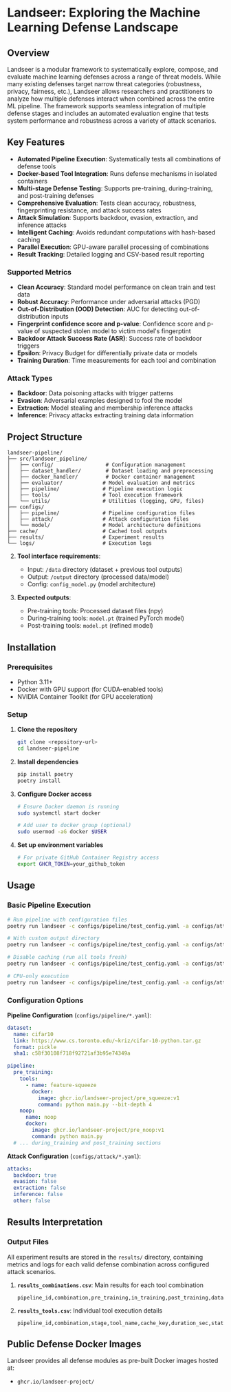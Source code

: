 # Landseer: Exploring the Machine Learning Defense Landscape

## Overview

Landseer is a modular framework to systematically explore, compose, and evaluate machine learning defenses across a range of threat models. While many existing defenses target narrow threat categories (robustness, privacy, fairness, etc.), Landseer allows researchers and practitioners to analyze how multiple defenses interact when combined across the entire ML pipeline. The framework supports seamless integration of multiple defense stages and includes an automated evaluation engine that tests system performance and robustness across a variety of attack scenarios.

## Key Features

- **Automated Pipeline Execution**: Systematically tests all combinations of defense tools
- **Docker-based Tool Integration**: Runs defense mechanisms in isolated containers
- **Multi-stage Defense Testing**: Supports pre-training, during-training, and post-training defenses
- **Comprehensive Evaluation**: Tests clean accuracy, robustness, fingerprinting resistance, and attack success rates
- **Attack Simulation**: Supports backdoor, evasion, extraction, and inference attacks
- **Intelligent Caching**: Avoids redundant computations with hash-based caching
- **Parallel Execution**: GPU-aware parallel processing of combinations
- **Result Tracking**: Detailed logging and CSV-based result reporting

### Supported Metrics
- **Clean Accuracy**: Standard model performance on clean train and test data
- **Robust Accuracy**: Performance under adversarial attacks (PGD)
- **Out-of-Distribution (OOD) Detection**: AUC for detecting out-of-distribution inputs
- **Fingerprint confidence score and p-value**: Confidence score and p-value of suspected stolen model to victim model's fingerptint
- **Backdoor Attack Success Rate (ASR)**: Success rate of backdoor triggers
- **Epsilon**: Privacy Budget for differentially private data or models 
- **Training Duration**: Time measurements for each tool and combination

### Attack Types
- **Backdoor**: Data poisoning attacks with trigger patterns
- **Evasion**: Adversarial examples designed to fool the model
- **Extraction**: Model stealing and membership inference attacks
- **Inference**: Privacy attacks extracting training data information

##  Project Structure

```
landseer-pipeline/
├── src/landseer_pipeline/
│   ├── config/                 # Configuration management
│   ├── dataset_handler/        # Dataset loading and preprocessing
│   ├── docker_handler/         # Docker container management
│   ├── evaluator/             # Model evaluation and metrics
│   ├── pipeline/              # Pipeline execution logic
│   ├── tools/                 # Tool execution framework
│   └── utils/                 # Utilities (logging, GPU, files)
├── configs/
│   ├── pipeline/              # Pipeline configuration files
│   ├── attack/                # Attack configuration files
│   └── model/                 # Model architecture definitions
├── cache/                     # Cached tool outputs
├── results/                   # Experiment results
└── logs/                      # Execution logs
```

2. **Tool interface requirements**:
   - Input: `/data` directory (dataset + previous tool outputs)
   - Output: `/output` directory (processed data/model)
   - Config: `config_model.py` (model architecture)

3. **Expected outputs**:
   - Pre-training tools: Processed dataset files (npy)
   - During-training tools: `model.pt` (trained PyTorch model)
   - Post-training tools: `model.pt` (refined model)

## Installation

### Prerequisites
- Python 3.11+
- Docker with GPU support (for CUDA-enabled tools)
- NVIDIA Container Toolkit (for GPU acceleration)

### Setup
1. **Clone the repository**
   ```bash
   git clone <repository-url>
   cd landseer-pipeline
   ```

2. **Install dependencies**
   ```bash
   pip install poetry
   poetry install
   ```

3. **Configure Docker access**
   ```bash
   # Ensure Docker daemon is running
   sudo systemctl start docker
   
   # Add user to docker group (optional)
   sudo usermod -aG docker $USER
   ```

4. **Set up environment variables**
   ```bash
   # For private GitHub Container Registry access
   export GHCR_TOKEN=your_github_token
   ```

## Usage

### Basic Pipeline Execution

```bash
# Run pipeline with configuration files
poetry run landseer -c configs/pipeline/test_config.yaml -a configs/attack/test_config_1.yaml

# With custom output directory
poetry run landseer -c configs/pipeline/test_config.yaml -a configs/attack/test_config_1.yaml -o ./my_results

# Disable caching (run all tools fresh)
poetry run landseer -c configs/pipeline/test_config.yaml -a configs/attack/test_config_1.yaml --no-cache

# CPU-only execution
poetry run landseer -c configs/pipeline/test_config.yaml -a configs/attack/test_config_1.yaml --no-gpu
```

### Configuration Options

**Pipeline Configuration** (`configs/pipeline/*.yaml`):
```yaml
dataset:
  name: cifar10
  link: https://www.cs.toronto.edu/~kriz/cifar-10-python.tar.gz
  format: pickle
  sha1: c58f30108f718f92721af3b95e74349a

pipeline:
  pre_training:
    tools:
      - name: feature-squeeze
        docker:
          image: ghcr.io/landseer-project/pre_squeeze:v1
          command: python main.py --bit-depth 4
    noop:
      name: noop
      docker:
        image: ghcr.io/landseer-project/pre_noop:v1
        command: python main.py
  # ... during_training and post_training sections
```

**Attack Configuration** (`configs/attack/*.yaml`):
```yaml
attacks:
  backdoor: true
  evasion: false
  extraction: false
  inference: false
  other: false
```

## Results Interpretation

### Output Files
All experiment results are stored in the `results/` directory, containing metrics and logs for each valid defense combination across configured attack scenarios.

1. **`results_combinations.csv`**: Main results for each tool combination
   ```csv
   pipeline_id,combination,pre_training,in_training,post_training,dataset_name,dataset_type,acc_train_clean,acc_test_clean,acc_robust,ood_auc,fingerprinting,asr,total_duration
   ```

2. **`results_tools.csv`**: Individual tool execution details
   ```csv
   pipeline_id,combination,stage,tool_name,cache_key,duration_sec,status,output_path
   ```

## Public Defense Docker Images

Landseer provides all defense modules as pre-built Docker images hosted at:

* `ghcr.io/landseer-project/`
